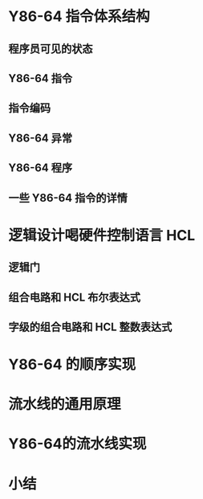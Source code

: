 # Y86-64 指令体系结构



## 程序员可见的状态



## Y86-64 指令



## 指令编码



## Y86-64 异常



## Y86-64 程序



## 一些 Y86-64 指令的详情



# 逻辑设计喝硬件控制语言 HCL



## 逻辑门



## 组合电路和 HCL 布尔表达式



## 字级的组合电路和 HCL 整数表达式



# Y86-64 的顺序实现



# 流水线的通用原理



# Y86-64的流水线实现



# 小结
